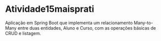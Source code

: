 # Atividade15maisprati

Aplicação em Spring Boot que implementa um relacionamento Many-to-Many entre duas entidades, Aluno e Curso, com as operações básicas de CRUD e listagem.
